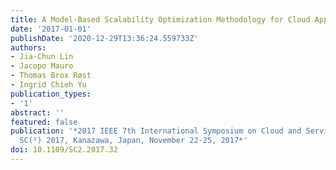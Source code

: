 ```yaml
---
title: A Model-Based Scalability Optimization Methodology for Cloud Applications
date: '2017-01-01'
publishDate: '2020-12-29T13:36:24.559733Z'
authors:
- Jia-Chun Lin
- Jacopo Mauro
- Thomas Brox Røst
- Ingrid Chieh Yu
publication_types:
- '1'
abstract: ''
featured: false
publication: '*2017 IEEE 7th International Symposium on Cloud and Service Computing,
  SC(²) 2017, Kanazawa, Japan, November 22-25, 2017*'
doi: 10.1109/SC2.2017.32
---
```


